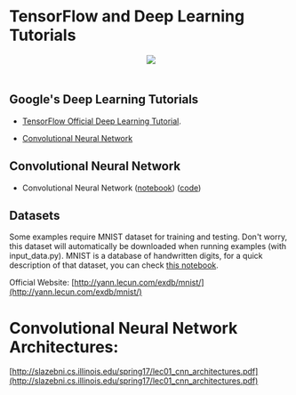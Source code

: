 # TensorFlow and Deep Learning Tutorials

<div align="center">
  <div class="TensorFlow">
    <img src="https://www.tensorflow.org/images/tf_logo_transp.png" style=": left; margin-left: 5px; margin-bottom: 5px;"><br><br>
  </div>
</div>

## Google's Deep Learning Tutorials 

 - [TensorFlow Official Deep Learning Tutorial](https://www.tensorflow.org/versions/master/tutorials/index.html).

 - [Convolutional Neural Network](https://skymind.ai/wiki/convolutional-network)  
 ## Convolutional Neural Network
 - Convolutional Neural Network ([notebook](https://github.com/aymericdamien/TensorFlow-Examples/blob/master/notebooks/3_NeuralNetworks/convolutional_network.ipynb)) ([code](https://github.com/aymericdamien/TensorFlow-Examples/blob/master/examples/3_NeuralNetworks/convolutional_network.py))
 
 
 
 
 
## Datasets
Some examples require MNIST dataset for training and testing. Don't worry, this dataset will automatically be downloaded when running examples (with input_data.py).
MNIST is a database of handwritten digits, for a quick description of that dataset, you can check [this notebook](https://github.com/aymericdamien/TensorFlow-Examples/blob/master/notebooks/0_Prerequisite/mnist_dataset_intro.ipynb).

Official Website: [http://yann.lecun.com/exdb/mnist/](http://yann.lecun.com/exdb/mnist/)

# Convolutional Neural Network Architectures:
[http://slazebni.cs.illinois.edu/spring17/lec01_cnn_architectures.pdf](http://slazebni.cs.illinois.edu/spring17/lec01_cnn_architectures.pdf)
